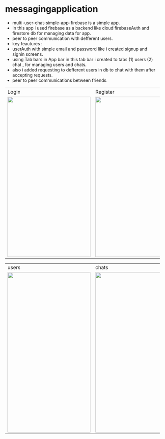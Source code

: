 # messagingapplication

* multi-user-chat-simple-app-firebase is a simple app.
* In this app i used firebase as a backend like cloud firebaseAuth and firestore db for managing data for app.
* peer to peer communication with defferent users.
* key feautures :
* userAuth with simple email and password like i created signup and signin screens.
* using Tab bars in App bar in this tab bar i created to tabs (1) users (2) chat , for managing users and chats.
* also i added requesting to defferent users in db to chat with them after accepting requests.
* peer to peer communications between friends.

<table>
  <tr>
    <td>Login</td>
    <td>Register</td>

  </tr>
  <tr>
    <td><img src="https://github.com/imziaurrehman/multi-user-chat-simple-app-firebase/blob/main/signin.png" width=270 height=520></td>
    <td><img src="https://github.com/imziaurrehman/multi-user-chat-simple-app-firebase/blob/main/signup.png" width=270 height=520></td>
  </tr>
 </table>
 
 <table>
  <tr>
    <td>users</td>
    <td>chats</td>

  </tr>
  <tr>
    <td><img src="https://github.com/imziaurrehman/multi-user-chat-simple-app-firebase/blob/main/users.png" width=270 height=520></td>
    <td><img src="https://github.com/imziaurrehman/multi-user-chat-simple-app-firebase/blob/main/chat.png" width=270 height=520></td>
    <td><img src="https://github.com/imziaurrehman/multi-user-chat-simple-app-firebase/blob/main/requests.png" width=270 height=520></td>
    <td><img src="https://github.com/imziaurrehman/multi-user-chat-simple-app-firebase/blob/main/messages.png" width=270 height=520></td>


  </tr>
 </table>
